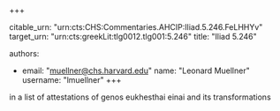 +++


citable_urn: "urn:cts:CHS:Commentaries.AHCIP:Iliad.5.246.FeLHHYv"
target_urn: "urn:cts:greekLit:tlg0012.tlg001:5.246"
title: "Iliad 5.246"

authors:
- email: "muellner@chs.harvard.edu"
  name: "Leonard Muellner"
  username: "lmuellner"
+++

<p>in a list of attestations of genos eukhesthai einai and its transformations</p>